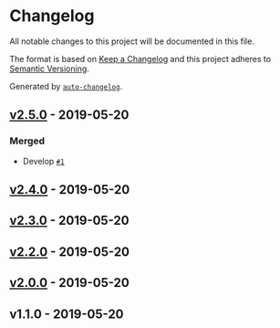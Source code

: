 # Changelog

All notable changes to this project will be documented in this file.

The format is based on [Keep a Changelog](http://keepachangelog.com/en/1.0.0/)
and this project adheres to [Semantic Versioning](http://semver.org/spec/v2.0.0.html).

Generated by [`auto-changelog`](https://github.com/CookPete/auto-changelog).

## [v2.5.0](https://github.com/rlamsal1256/changelog/compare/v2.4.0...v2.5.0) - 2019-05-20

### Merged

- Develop [`#1`](https://github.com/rlamsal1256/changelog/pull/1)

## [v2.4.0](https://github.com/rlamsal1256/changelog/compare/v2.3.0...v2.4.0) - 2019-05-20

## [v2.3.0](https://github.com/rlamsal1256/changelog/compare/v2.2.0...v2.3.0) - 2019-05-20

## [v2.2.0](https://github.com/rlamsal1256/changelog/compare/v2.0.0...v2.2.0) - 2019-05-20

## [v2.0.0](https://github.com/rlamsal1256/changelog/compare/v1.1.0...v2.0.0) - 2019-05-20

## v1.1.0 - 2019-05-20
